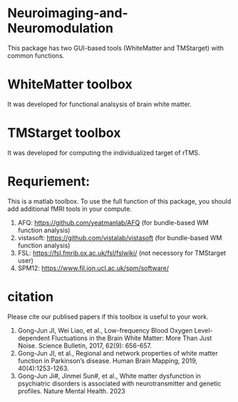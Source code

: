 # Neuroimaging-and-Neuromodulation

This package has two GUI-based tools (WhiteMatter and TMStarget) with common functions.

# WhiteMatter toolbox
 
It was developed for functional analsysis of brain white matter. 

# TMStarget toolbox

It was developed for computing the individualized target of rTMS. 

# Requriement:
This is a matlab toolbox. To use the full function of this package, you should add additional fMRI tools in your compute.
1) AFQ: https://github.com/yeatmanlab/AFQ (for bundle-based WM function analysis)
2) vistasoft:  https://github.com/vistalab/vistasoft (for bundle-based WM function analysis)
3) FSL: https://fsl.fmrib.ox.ac.uk/fsl/fslwiki/  (not necessory for TMStarget user)
4) SPM12: https://www.fil.ion.ucl.ac.uk/spm/software/

# citation
Please cite our publised papers if this toolbox is useful to your work.
1.	Gong-Jun JI, Wei Liao, et al., Low-frequency Blood Oxygen Level-dependent Fluctuations in the Brain White Matter: More Than Just Noise. Science Bulletin, 2017, 62(9): 656-657.
2.	Gong-Jun JI, et al., Regional and network properties of white matter function in Parkinson’s disease. Human Brain Mapping, 2019, 40(4):1253-1263. 
3.	Gong-Jun Ji#, Jinmei Sun#, et al., White matter dysfunction in psychiatric disorders is associated with neurotransmitter and genetic profiles. Nature Mental Health. 2023
